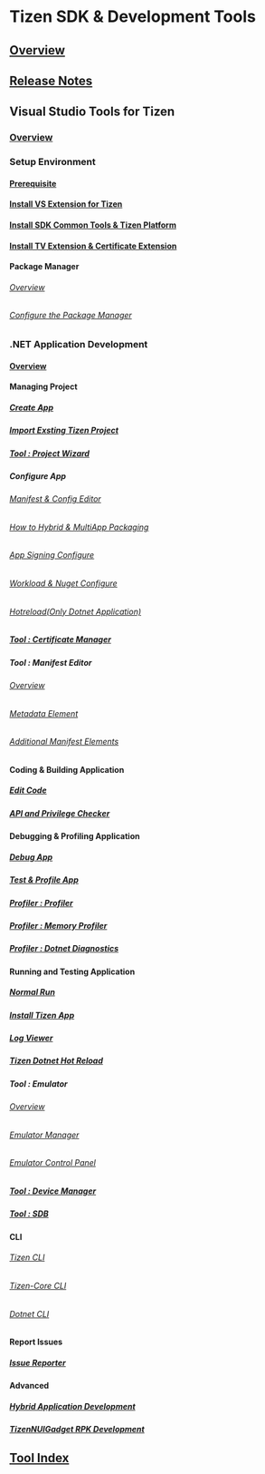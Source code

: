 # Tizen SDK & Development Tools
## [Overview](/application/tizen-studio/common-tools/overview.md)
## [Release Notes](/application/tizen-studio/release-notes/6-0-release-notes.md)

## Visual Studio Tools for Tizen
### [Overview](/application/vstools/index.md)

### Setup Environment
#### [Prerequisite](/application/vstools/prequisite.md)
#### [Install VS Extension for Tizen](/application/vstools/install.md)
#### [Install SDK Common Tools & Tizen Platform](/application/vstools/install-sdk-common-tools.md)
#### [Install TV Extension & Certificate Extension](/application/vstools/tv-certificate-extension.md)
#### Package Manager
###### [Overview](/application/tizen-studio/common-tools/package-manager.md)
###### [Configure the Package Manager](/application/tizen-studio/common-tools/pkgmgr-advanced-configuration.md)

### .NET Application Development
#### [Overview](/application/vstools/getting-started/creating-application-projects.md)

#### Managing Project
##### [Create App](/application/vstools/getting-started/creating-application-projects.md)
##### [Import Exsting Tizen Project](/application/vstools/Tizen/import.md)
##### [Tool : Project Wizard](/application/vstools/tools/project-wizard.md)
##### Configure App
###### [Manifest & Config Editor](/application/vstools/getting-started/configuring-app-manifest-config-editor.md)
###### [How to Hybrid & MultiApp Packaging](/application/vstools/getting-started/configuring-hybrid-multi-app-packaging.md)
###### [App Signing Configure](/application/vstools/getting-started/configuring-app-signing.md)
###### [Workload & Nuget Configure](/application/vstools/getting-started/configuring-app-workload-nuget.md)
###### [Hotreload(Only Dotnet Application)](/application/vstools/getting-started/configuring-hotreload.md)
##### [Tool : Certificate Manager](/application/vstools/tools/certificate-manager.md)
##### Tool : Manifest Editor
###### [Overview](/application/vstools/tools/manifest-editor.md)
###### [Metadata Element](/application/vstools/tools/metadata-element.md)
###### [Additional Manifest Elements](/application/vstools/tools/manifest-elements.md)

#### Coding & Building Application
##### [Edit Code](/application/vstools/getting-started/edit-code.md)
##### [API and Privilege Checker](/application/vstools/tools/api-privilege-checker.md)

#### Debugging & Profiling Application
##### [Debug App](/application/vstools/getting-started/debug-app-dotnet.md)
##### [Test & Profile App](/application/vstools/getting-started/test-profile-app-profiling.md)
##### [Profiler : Profiler](/application/vstools/tools/profiler-user-manual.md)
##### [Profiler : Memory Profiler](/application/vstools/tools/memory-profiler-user-manual.md)
##### [Profiler : Dotnet Diagnostics](/application/vstools/tools/dotnet-diagnostics.md)

#### Running and Testing Application
##### [Normal Run](/application/vstools/getting-started/edit-code.md)
##### [Install Tizen App](/application/vstools/tools/install-tizen-app.md)
##### [Log Viewer](/application/vstools/tools/log-viewer.md)
##### [Tizen Dotnet Hot Reload](/application/vstools/tools/dotnet-hotreload.md)
##### Tool : Emulator
###### [Overview](/application/tizen-studio/common-tools/emulator.md)
###### [Emulator Manager](/application/vstools/tools/emulator-manager.md)
###### [Emulator Control Panel](/application/vstools/tools/emulator-control-panel.md)
##### [Tool : Device Manager](/application/vstools/tools/device-manager.md)
##### [Tool : SDB](/application/tizen-studio/common-tools/smart-development-bridge.md)

#### CLI
###### [Tizen CLI](/application/tizen-studio/common-tools/command-line-interface.md)
###### [Tizen-Core CLI](/application/tizen-studio/tizen-core/tizen-core-cli.md)
###### [Dotnet CLI](/application/vstools/tools/dotnet-cli-ext.md)

#### Report Issues
##### [Issue Reporter](/application/vstools/tools/issue-reporter-vs-tools.md)

#### Advanced
##### [Hybrid Application Development](/application/vstools/Tizen/hybrid.md)
##### [TizenNUIGadget RPK Development](/application/vstools/Tizen/nuigadget-rpk.md)

## [Tool Index](/application/sdktool_index.md)

